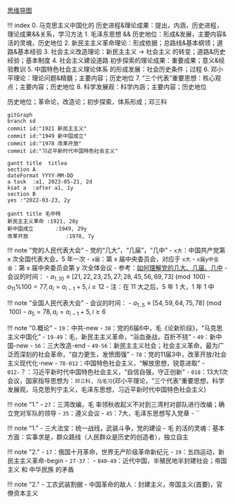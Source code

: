[思维导图](https://mm.edrawsoft.cn/wx.html?work_id=17421)

!!! index
	0. 马克思主义中国化的 历史进程&理论成果：提出，内涵，历史进程，理论成果&&关系，学习方法
	1. 毛泽东思想 && 历史地位：形成&发展，主要内容&活的灵魂，历史地位
	2. 新民主主义革命理论：形成依据；总路线&基本纲领；道路&基本经验
	3. 社会主义改造理论：新民主主义 -> 社会主义 的转变；道路&历史经验；基本制度
	4. 社会主义建设道路 初步探索的理论成果：重要成果；意义&经验教训
	5. 中国特色社会主义理论体系 的形成发展：社会历史条件；过程
	6. 邓小平理论：理论问题&精髓；主要内容；历史地位
	7. “三个代表”重要思想：核心观点；主要内容；历史地位
	8. 科学发展观：科学内涵；主要内容；历史地位


历史地位；革命论，改造论；初步探索，体系形成；邓三科

```mermaid
gitGraph
branch sd
commit id:"1921 新民主主义"
commit id:"1949 新中国成立"
commit id:"1978 改革开放"
commit id:"习近平新时代中国特色社会主义"
```

```mermaid
gantt title  titlea
section A
dateFormat YYYY-MM-DD
a task	:a1, 2023-05-21, 2d
ksat a	:after a1, 1y
section B
yes	:"2022-03-23, 2y
```

```mermaid
gantt title 毛中特
新民主主义革命	:1921, 28y
新中国成立		:1949, 29y
改革开放			:1978, 7y
```

!!! note "党的人民代表大会"
	- 党的“几大”，“几届”，“几中”
		- `x大`：中国共产党第 x 次全国代表大会，5 年一次
		- `x届`：第 x 届中央委员会，对应于 `x大`
		- `x届y中全会`：第 x 届中央委员会第 y 次全体会议
		- 参考：[如何理解党的几大、几届、几中](https://zhuanlan.zhihu.com/p/144666676)
	- 会议的时间：
		- $a_{1..10} \equiv [21, 22, 23, 25, 27; 28, 45, 56, 69, 73] \pmod {100}$
		- $a_{11}\% 100=77, a_i=a_{i-1}+5, i\ge 12$
		- 注：在 11 大之后，5 年 1 大，1 年 1 中

!!! note "全国人民代表大会"
	- 会议的时间：
		- $a_{1..5} \equiv [54, 59, 64, 75, 78] \pmod {100}$
		- $a_5=78, a_i = a_{i-1}+5, i\ge 6$

!!! note "0.概论"
	- `19`：中共-new
	- `38`：党的6届6中，毛《论新阶段》，“马克思主义中国化”
	- `19-49`：毛，新民主主义革命，“浴血奋战，百折不挠”
	- `49`：新中国-new
	- `56`：三大改造-end
	- `49-56`：新民主主义社会；社会主义革命，最为广泛而深刻的社会革命，“自力更生，发愤图强”
	- `78`：党的11届3中，改革开放/社会主义现代化-new
	- `78-012`：中国特色社会主义，“解放思想，锐意进取”
	- `012-`？：习近平新时代中国特色社会主义，“自信自强，守正创新”
	- `018`：13大1次会议，国家指导思想为：`邓三科, 马毛习`(邓小平理论，“三个代表”重要思想，科学发展观，马克思列宁主义，毛泽东思想，习近平新时代中国特色社会主义)

!!! note "1."
	- `27`：三湾改编，毛 率领秋收起义不对到三湾村对部队进行改编；确立党对军队的领导
	- `35`：遵义会议
	- `45`：7大，毛泽东思想写入党章
	- ``

!!! note "1."
	- 三大法宝：统一战线，武装斗争，党的建设
	- 毛 的活的灵魂：基本方面：实事求是，群众路线（人民群众是历史的创造者），独立自主


!!! note "2."
	- `17`：俄国十月革命，世界无产阶级革命新纪元
	- `19`：五四运动，新民主主义革命-begin
	- `27-37`：
	- `840-49`：近代中国，半殖民地半封建社会；帝国主义 和 中华民族 的矛盾

!!! note "2."
	- 工农武装割据
	- 中国革命的敌人：封建主义，帝国主义(首要)，官僚资本主义



